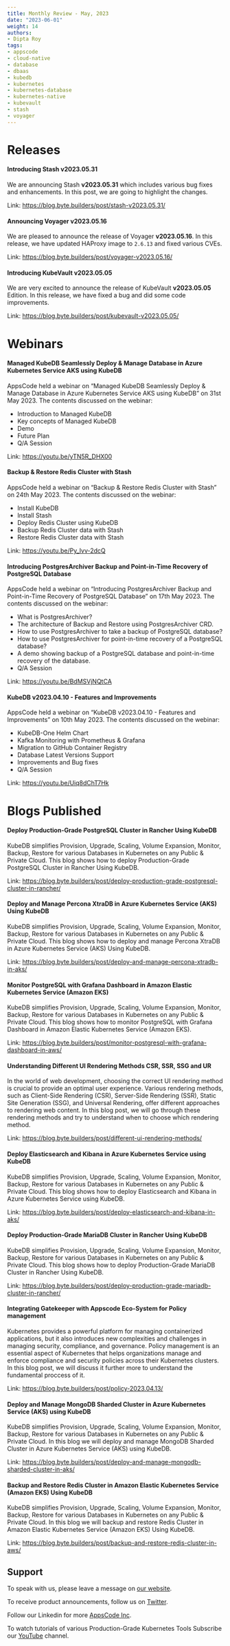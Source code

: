 ```yaml
---
title: Monthly Review - May, 2023
date: "2023-06-01"
weight: 14
authors:
- Dipta Roy
tags:
- appscode
- cloud-native
- database
- dbaas
- kubedb
- kubernetes
- kubernetes-database
- kubernetes-native
- kubevault
- stash
- voyager
---
```


# Releases


#### Introducing Stash v2023.05.31

We are announcing Stash **v2023.05.31** which includes various bug fixes and enhancements. In this post, we are going to highlight the changes.

Link: https://blog.byte.builders/post/stash-v2023.05.31/


#### Announcing Voyager v2023.05.16

We are pleased to announce the release of Voyager **v2023.05.16**. In this release, we have updated HAProxy image to `2.6.13` and fixed various CVEs. 

Link: https://blog.byte.builders/post/voyager-v2023.05.16/


#### Introducing KubeVault v2023.05.05

We are very excited to announce the release of KubeVault **v2023.05.05** Edition. In this release, we have fixed a bug and did some code improvements.

Link: https://blog.byte.builders/post/kubevault-v2023.05.05/



# Webinars


#### Managed KubeDB Seamlessly Deploy & Manage Database in Azure Kubernetes Service AKS using KubeDB

AppsCode held a webinar on “Managed KubeDB Seamlessly Deploy & Manage Database in Azure Kubernetes Service AKS using KubeDB” on 31st May 2023. The contents discussed on the webinar:

- Introduction to Managed KubeDB
- Key concepts of Managed KubeDB
- Demo 
- Future Plan
- Q/A Session

Link: https://youtu.be/yTN5R_DHX00


#### Backup & Restore Redis Cluster with Stash

AppsCode held a webinar on “Backup & Restore Redis Cluster with Stash” on 24th May 2023. The contents discussed on the webinar:

- Install KubeDB
- Install Stash
- Deploy Redis Cluster using KubeDB
- Backup Redis Cluster data with Stash
- Restore Redis Cluster data with Stash

Link: https://youtu.be/Py_Ivv-2dcQ


#### Introducing PostgresArchiver Backup and Point-in-Time Recovery of PostgreSQL Database

AppsCode held a webinar on “Introducing PostgresArchiver Backup and Point-in-Time Recovery of PostgreSQL Database” on 17th May 2023. The contents discussed on the webinar:

- What is PostgresArchiver?
- The architecture of Backup and Restore using PostgresArchiver CRD.
- How to use PostgresArchiver to take a backup of PostgreSQL database?
- How to use PostgresArchiver for point-in-time recovery of a PostgreSQL database?
- A demo showing backup of a PostgreSQL database and point-in-time recovery of the database.
- Q/A Session

Link: https://youtu.be/BdMSVjNQtCA


#### KubeDB v2023.04.10 - Features and Improvements

AppsCode held a webinar on “KubeDB v2023.04.10 - Features and Improvements” on 10th May 2023. The contents discussed on the webinar:

- KubeDB-One Helm Chart
- Kafka Monitoring with Prometheus & Grafana
- Migration to GitHub Container Registry
- Database Latest Versions Support
- Improvements and Bug fixes
- Q/A Session

Link: https://youtu.be/Uiq8dChT7Hk


# Blogs Published


#### Deploy Production-Grade PostgreSQL Cluster in Rancher Using KubeDB

KubeDB simplifies Provision, Upgrade, Scaling, Volume Expansion, Monitor, Backup, Restore for various Databases in Kubernetes on any Public & Private Cloud. This blog shows how to deploy Production-Grade PostgreSQL Cluster in Rancher Using KubeDB.

Link: https://blog.byte.builders/post/deploy-production-grade-postgresql-cluster-in-rancher/


#### Deploy and Manage Percona XtraDB in Azure Kubernetes Service (AKS) Using KubeDB

KubeDB simplifies Provision, Upgrade, Scaling, Volume Expansion, Monitor, Backup, Restore for various Databases in Kubernetes on any Public & Private Cloud. This blog shows how to deploy and manage Percona XtraDB in Azure Kubernetes Service (AKS) Using KubeDB.

Link: https://blog.byte.builders/post/deploy-and-manage-percona-xtradb-in-aks/


#### Monitor PostgreSQL with Grafana Dashboard in Amazon Elastic Kubernetes Service (Amazon EKS)

KubeDB simplifies Provision, Upgrade, Scaling, Volume Expansion, Monitor, Backup, Restore for various Databases in Kubernetes on any Public & Private Cloud. This blog shows how to monitor PostgreSQL with Grafana Dashboard in Amazon Elastic Kubernetes Service (Amazon EKS).

Link: https://blog.byte.builders/post/monitor-postgresql-with-grafana-dashboard-in-aws/


#### Understanding Different UI Rendering Methods CSR, SSR, SSG and UR

In the world of web development, choosing the correct UI rendering method is crucial to provide an optimal user experience. Various rendering methods, such as Client-Side Rendering (CSR), Server-Side Rendering (SSR), Static Site Generation (SSG), and Universal Rendering, offer different approaches to rendering web content.  In this blog post, we will go through these rendering methods and try to understand when to choose which rendering method. 

Link: https://blog.byte.builders/post/different-ui-rendering-methods/


#### Deploy Elasticsearch and Kibana in Azure Kubernetes Service using KubeDB

KubeDB simplifies Provision, Upgrade, Scaling, Volume Expansion, Monitor, Backup, Restore for various Databases in Kubernetes on any Public & Private Cloud. This blog shows how to deploy Elasticsearch and Kibana in Azure Kubernetes Service using KubeDB.

Link: https://blog.byte.builders/post/deploy-elasticsearch-and-kibana-in-aks/


#### Deploy Production-Grade MariaDB Cluster in Rancher Using KubeDB

KubeDB simplifies Provision, Upgrade, Scaling, Volume Expansion, Monitor, Backup, Restore for various Databases in Kubernetes on any Public & Private Cloud. This blog shows how to deploy Production-Grade MariaDB Cluster in Rancher Using KubeDB.

Link: https://blog.byte.builders/post/deploy-production-grade-mariadb-cluster-in-rancher/


#### Integrating Gatekeeper with Appscode Eco-System for Policy management

Kubernetes provides a powerful platform for managing containerized applications, but it also introduces new complexities and challenges in managing security, compliance, and governance. Policy management is an essential aspect of Kubernetes that helps organizations manage and enforce compliance and security policies across their Kubernetes clusters. In this blog post, we will discuss it further more to understand the fundamental proccess of it.

Link: https://blog.byte.builders/post/policy-2023.04.13/


#### Deploy and Manage MongoDB Sharded Cluster in Azure Kubernetes Service (AKS) using KubeDB

KubeDB simplifies Provision, Upgrade, Scaling, Volume Expansion, Monitor, Backup, Restore for various Databases in Kubernetes on any Public & Private Cloud. In this blog we will deploy and manage MongoDB Sharded Cluster in Azure Kubernetes Service (AKS) using KubeDB.

Link: https://blog.byte.builders/post/deploy-and-manage-mongodb-sharded-cluster-in-aks/


#### Backup and Restore Redis Cluster in Amazon Elastic Kubernetes Service (Amazon EKS) Using KubeDB

KubeDB simplifies Provision, Upgrade, Scaling, Volume Expansion, Monitor, Backup, Restore for various Databases in Kubernetes on any Public & Private Cloud. In this blog we will backup and restore Redis Cluster in Amazon Elastic Kubernetes Service (Amazon EKS) Using KubeDB.

Link: https://blog.byte.builders/post/backup-and-restore-redis-cluster-in-aws/




## Support

To speak with us, please leave a message on [our website](https://appscode.com/contact/).

To receive product announcements, follow us on [Twitter](https://twitter.com/AppsCodeHQ/).

Follow our Linkedin for more [AppsCode Inc](https://www.linkedin.com/company/appscode/).

To watch tutorials of various Production-Grade Kubernetes Tools Subscribe our [YouTube](https://www.youtube.com/c/AppsCodeInc/) channel.
